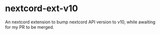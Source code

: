 # nextcord-ext-v10
An nextcord extension to bump nextcord API version to v10, while awaiting for my PR to be merged.
